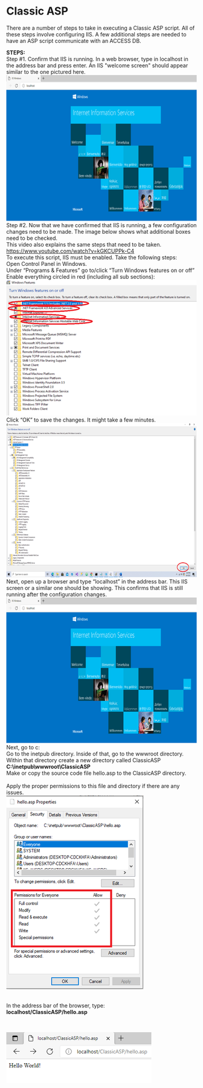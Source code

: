 # Classic ASP

There are a number of steps to take in executing a Classic ASP script. All of these steps involve configuring IIS. A few additional steps are needed to have an ASP script communicate with an ACCESS DB. 

**STEPS:**
<br>
Step #1. Confirm that IIS is running. In a web browser, type in localhost in the address bar and press enter. An IIS "welcome screen" should appear similar to the one pictured here.
<br>
![Image 1](https://github.com/Mattnosekai/ClassicASP/blob/main/asp1.png)
<br>
Step #2. Now that we have confirmed that IIS is running, a few configuration changes need to be made. The image below shows what additional boxes need to be checked.
<br>
This video also explains the same steps that need to be taken. https://www.youtube.com/watch?v=kGKCUPPk-C4
<br>
To execute this script, IIS must be enabled. Take the following steps:
<br>
Open Control Panel in Windows.
<br>
Under “Programs & Features” go to/click “Turn Windows features on or off”
<br>
Enable everything circled in red (including all sub sections):
<br>
![Image 2](https://github.com/Mattnosekai/ClassicASP/blob/main/asp2.png)
<br>
Click “OK” to save the changes. It might take a few minutes. 
![Image 3](https://github.com/Mattnosekai/ClassicASP/blob/main/asp3.png)
<br>
Next, open up a browser and type “localhost” in the address bar. This IIS screen or a similar one should be showing. This confirms that IIS is still running after the configuration changes.
<br>
![Image 1](https://github.com/Mattnosekai/ClassicASP/blob/main/asp1.png)
<br>
Next, go to c:
<br>
Go to the inetpub directory. Inside of that, go to the wwwroot directory. 
<br>
Within that directory create a new directory called ClassicASP 
<br>
**C:\inetpub\wwwroot\ClassicASP**
<br>
Make or copy the source code file hello.asp to the ClassicASP directory.
<br>
<br>
Apply the proper permissions to this file and directory if there are any issues. 
<br>
![Image 4](https://github.com/Mattnosekai/ClassicASP/blob/main/asp4.png)
<br>
<br>

In the address bar of the browser, type: 
<br>
**localhost/ClassicASP/hello.asp** 


<br>

![Image 5](https://github.com/Mattnosekai/ClassicASP/blob/main/asp5.png)

<br>
<br>




